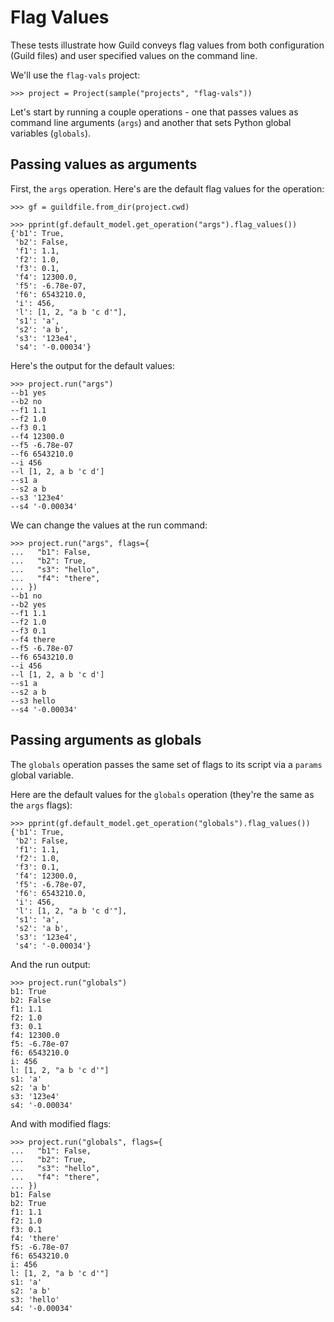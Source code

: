 # Flag Values

These tests illustrate how Guild conveys flag values from both
configuration (Guild files) and user specified values on the command
line.

We'll use the `flag-vals` project:

    >>> project = Project(sample("projects", "flag-vals"))

Let's start by running a couple operations - one that passes values as
command line arguments (`args`) and another that sets Python global
variables (`globals`).

## Passing values as arguments

First, the `args` operation. Here's are the default flag values for
the operation:

    >>> gf = guildfile.from_dir(project.cwd)

    >>> pprint(gf.default_model.get_operation("args").flag_values())
    {'b1': True,
     'b2': False,
     'f1': 1.1,
     'f2': 1.0,
     'f3': 0.1,
     'f4': 12300.0,
     'f5': -6.78e-07,
     'f6': 6543210.0,
     'i': 456,
     'l': [1, 2, "a b 'c d'"],
     's1': 'a',
     's2': 'a b',
     's3': '123e4',
     's4': '-0.00034'}

Here's the output for the default values:

    >>> project.run("args")
    --b1 yes
    --b2 no
    --f1 1.1
    --f2 1.0
    --f3 0.1
    --f4 12300.0
    --f5 -6.78e-07
    --f6 6543210.0
    --i 456
    --l [1, 2, a b 'c d']
    --s1 a
    --s2 a b
    --s3 '123e4'
    --s4 '-0.00034'

We can change the values at the run command:

    >>> project.run("args", flags={
    ...   "b1": False,
    ...   "b2": True,
    ...   "s3": "hello",
    ...   "f4": "there",
    ... })
    --b1 no
    --b2 yes
    --f1 1.1
    --f2 1.0
    --f3 0.1
    --f4 there
    --f5 -6.78e-07
    --f6 6543210.0
    --i 456
    --l [1, 2, a b 'c d']
    --s1 a
    --s2 a b
    --s3 hello
    --s4 '-0.00034'

## Passing arguments as globals

The `globals` operation passes the same set of flags to its script via
a `params` global variable.

Here are the default values for the `globals` operation (they're the
same as the `args` flags):

    >>> pprint(gf.default_model.get_operation("globals").flag_values())
    {'b1': True,
     'b2': False,
     'f1': 1.1,
     'f2': 1.0,
     'f3': 0.1,
     'f4': 12300.0,
     'f5': -6.78e-07,
     'f6': 6543210.0,
     'i': 456,
     'l': [1, 2, "a b 'c d'"],
     's1': 'a',
     's2': 'a b',
     's3': '123e4',
     's4': '-0.00034'}

And the run output:

    >>> project.run("globals")
    b1: True
    b2: False
    f1: 1.1
    f2: 1.0
    f3: 0.1
    f4: 12300.0
    f5: -6.78e-07
    f6: 6543210.0
    i: 456
    l: [1, 2, "a b 'c d'"]
    s1: 'a'
    s2: 'a b'
    s3: '123e4'
    s4: '-0.00034'

And with modified flags:

    >>> project.run("globals", flags={
    ...   "b1": False,
    ...   "b2": True,
    ...   "s3": "hello",
    ...   "f4": "there",
    ... })
    b1: False
    b2: True
    f1: 1.1
    f2: 1.0
    f3: 0.1
    f4: 'there'
    f5: -6.78e-07
    f6: 6543210.0
    i: 456
    l: [1, 2, "a b 'c d'"]
    s1: 'a'
    s2: 'a b'
    s3: 'hello'
    s4: '-0.00034'
